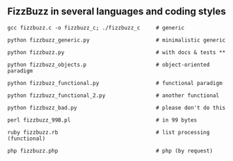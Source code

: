 
## FizzBuzz in several languages and coding styles

    gcc fizzbuzz.c -o fizzbuzz_c; ./fizzbuzz_c     # generic

    python fizzbuzz_generic.py                     # minimalistic generic

    python fizzbuzz.py                             # with docs & tests **

    python fizzbuzz_objects.p                      # object-oriented paradigm

    python fizzbuzz_functional.py                  # functional paradigm

    python fizzbuzz_functional_2.py                # another functional

    python fizzbuzz_bad.py                         # please don't do this

    perl fizzbuzz_99B.pl                           # in 99 bytes
 
    ruby fizzbuzz.rb                               # list processing (functional)

    php fizzbuzz.php                               # php (by request)







